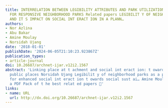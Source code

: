 ```yaml
---
title: INTERRELATION BETWEEN LEGIBILITY ATTRIBUTES AND PARK UTILIZATION AS DETERMINANTS
  FOR RESPONSIVE NEIGHBORHOOD PARKS Related papers LEGIBILIT Y OF NEIGHBORHOOD PARKS
  AND IT S IMPACT ON SOCIAL INT ERACT ION IN A PLANN…
authors:
- Nor Azlina
- Abu Bakar
- Amine Moulay
- Norsidah Ujang
date: '2018-01-01'
publishDate: '2024-06-05T21:10:23.923867Z'
publication_types:
- article-journal
doi: 10.26687/archnet-ijar.v12i2.1567
abstract: 'Linking place at t achment and social int eract ion: t owards meaningful
  public places Norsidah Ujang Legibilit y of neighborhood parks as a predicat or
  for enhanced social int eract ion t owards social sust ai… Amine Moulay Download
  a PDF Pack of t he best relat ed papers '
links:
- name: URL
  url: http://dx.doi.org/10.26687/archnet-ijar.v12i2.1567
---
```

